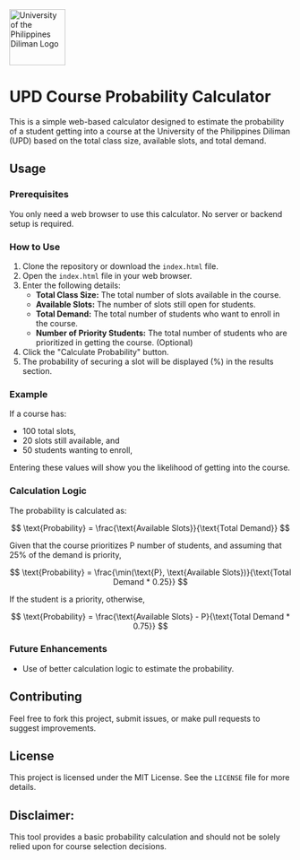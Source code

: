 
<img src="https://seeklogo.com/images/U/university-of-the-philippines-diliman-upd-logo-65770383FD-seeklogo.com.png" alt="University of the Philippines Diliman Logo" width="100" height="100">

# UPD Course Probability Calculator

This is a simple web-based calculator designed to estimate the probability of a student getting into a course at the University of the Philippines Diliman (UPD) based on the total class size, available slots, and total demand.

## Usage

### Prerequisites

You only need a web browser to use this calculator. No server or backend setup is required.

### How to Use

1. Clone the repository or download the `index.html` file.
2. Open the `index.html` file in your web browser.
3. Enter the following details:
   - **Total Class Size:** The total number of slots available in the course.
   - **Available Slots:** The number of slots still open for students.
   - **Total Demand:** The total number of students who want to enroll in the course.
   - **Number of Priority Students:** The total number of students who are prioritized in getting the course. (Optional) 
4. Click the "Calculate Probability" button.
5. The probability of securing a slot will be displayed (%) in the results section.

### Example

If a course has:
- 100 total slots,
- 20 slots still available, and
- 50 students wanting to enroll,

Entering these values will show you the likelihood of getting into the course.

### Calculation Logic

The probability is calculated as:

$$
\text{Probability} = \frac{\text{Available Slots}}{\text{Total Demand}}
$$

Given that the course prioritizes $\text{P}$ number of students, and assuming
that $25\%$ of the demand is priority,

$$
\text{Probability} = \frac{\min(\text{P}, \text{Available Slots})}{\text{Total Demand * 0.25}}
$$

If the student is a priority, otherwise,

$$
\text{Probability} = \frac{\text{Available Slots} - P}{\text{Total Demand * 0.75}}
$$

### Future Enhancements

- Use of better calculation logic to estimate the probability.

## Contributing

Feel free to fork this project, submit issues, or make pull requests to suggest improvements.

## License

This project is licensed under the MIT License. See the `LICENSE` file for more details.

## Disclaimer: 

This tool provides a basic probability calculation and should not be solely relied upon for course selection decisions.
